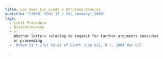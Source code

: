 ```yaml
---
title: Lai Swee Lin Linda v Attorney-General
subtitle: "[2008] SGHC 17 / 31\_January\_2008"
tags:
  - Civil Procedure
  - Discontinuance
  - >-
    Whether letters relating to request for further arguments considered a step
    or proceeding
  - 'Order 21 r 2(6) Rules of Court (Cap 322, R 5, 2004 Rev Ed)'

---
```


